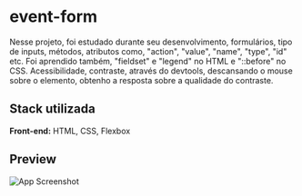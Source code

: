 # event-form

Nesse projeto, foi estudado durante seu desenvolvimento, formulários, tipo de inputs, métodos, atributos como, "action", "value", "name", "type", "id" etc.
Foi aprendido também, "fieldset" e "legend" no HTML e "::before" no CSS.
Acessibilidade, contraste, através do devtools, descansando o mouse sobre o elemento, obtenho a resposta sobre a qualidade do contraste.

<!--
    GET: Recebe e envia recursos (envia pela URL)
    POST: Envia recursos (envia pela requisição)
 -->

## Stack utilizada

**Front-end:** HTML, CSS, Flexbox

## Preview

![App Screenshot](https://i.imgur.com/imScFDw.jpeg)
